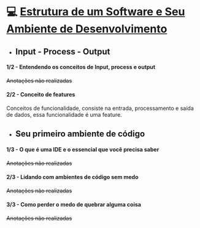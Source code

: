 # 💻 <u>Estrutura de um Software e Seu Ambiente de Desenvolvimento</u>
* ## Input - Process - Output

#### 1/2 - Entendendo os conceitos de Input, process e output

~~Anotações não realizadas~~

#### 2/2 - Conceito de features

Conceitos de funcionalidade, consiste na entrada, processamento e saída de dados, essa funcionalidade é uma feature.

* ## Seu primeiro ambiente de código

#### 1/3 - O que é uma IDE e o essencial que você precisa saber

~~Anotações não realizadas~~

#### 2/3 - Lidando com ambientes de código sem medo

~~Anotações não realizadas~~

#### 3/3 - Como perder o medo de quebrar alguma coisa

~~Anotações não realizadas~~